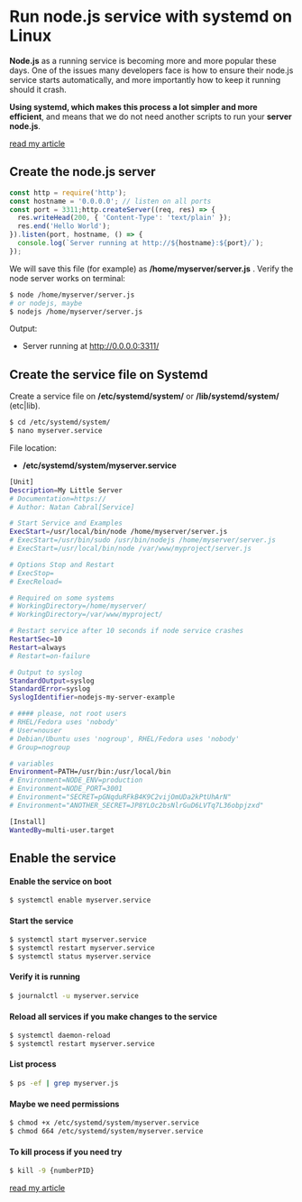 # Run node.js service with systemd on Linux

**Node.js** as a running service is becoming more and more popular these days. One of the issues many developers face is how to ensure their node.js service starts automatically, and more importantly how to keep it running should it crash. 

**Using systemd, which makes this process a lot simpler and more efficient**, and means that we do not need another scripts to run your **server node.js**.

[read my article](https://natancabral.medium.com/run-node-js-service-with-systemd-on-linux-42cfdf0ad7b2)

## Create the node.js server
```js
const http = require('http');
const hostname = '0.0.0.0'; // listen on all ports
const port = 3311;http.createServer((req, res) => {
  res.writeHead(200, { 'Content-Type': 'text/plain' });
  res.end('Hello World');
}).listen(port, hostname, () => {
  console.log(`Server running at http://${hostname}:${port}/`);
});
```
We will save this file (for example) as **/home/myserver/server.js** . Verify the node server works on terminal:

```bash
$ node /home/myserver/server.js
# or nodejs, maybe
$ nodejs /home/myserver/server.js
```

Output: 
- Server running at http://0.0.0.0:3311/

## Create the service file on Systemd

Create a service file on 
**/etc/systemd/system/** or 
**/lib/systemd/system/** (etc|lib).

```bash
$ cd /etc/systemd/system/
$ nano myserver.service
```
File location: 
- **/etc/systemd/system/myserver.service**

```bash
[Unit]
Description=My Little Server
# Documentation=https://
# Author: Natan Cabral[Service]

# Start Service and Examples
ExecStart=/usr/local/bin/node /home/myserver/server.js
# ExecStart=/usr/bin/sudo /usr/bin/nodejs /home/myserver/server.js
# ExecStart=/usr/local/bin/node /var/www/myproject/server.js

# Options Stop and Restart
# ExecStop=
# ExecReload=

# Required on some systems
# WorkingDirectory=/home/myserver/
# WorkingDirectory=/var/www/myproject/

# Restart service after 10 seconds if node service crashes
RestartSec=10
Restart=always
# Restart=on-failure

# Output to syslog
StandardOutput=syslog
StandardError=syslog
SyslogIdentifier=nodejs-my-server-example

# #### please, not root users
# RHEL/Fedora uses 'nobody'
# User=nouser
# Debian/Ubuntu uses 'nogroup', RHEL/Fedora uses 'nobody'
# Group=nogroup

# variables
Environment=PATH=/usr/bin:/usr/local/bin
# Environment=NODE_ENV=production
# Environment=NODE_PORT=3001
# Environment="SECRET=pGNqduRFkB4K9C2vijOmUDa2kPtUhArN"
# Environment="ANOTHER_SECRET=JP8YLOc2bsNlrGuD6LVTq7L36obpjzxd"

[Install]
WantedBy=multi-user.target
```

## Enable the service

#### Enable the service on boot
```bash
$ systemctl enable myserver.service
```
#### Start the service
```bash
$ systemctl start myserver.service
$ systemctl restart myserver.service
$ systemctl status myserver.service
```
#### Verify it is running
```bash
$ journalctl -u myserver.service
```
#### Reload all services if you make changes to the service
```bash
$ systemctl daemon-reload
$ systemctl restart myserver.service
```
#### List process
```bash
$ ps -ef | grep myserver.js
```
#### Maybe we need permissions
```bash
$ chmod +x /etc/systemd/system/myserver.service
$ chmod 664 /etc/systemd/system/myserver.service
```
#### To kill process if you need try
```bash
$ kill -9 {numberPID}
```
[read my article](https://natancabral.medium.com/run-node-js-service-with-systemd-on-linux-42cfdf0ad7b2)
